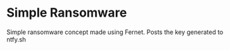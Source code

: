 # Simple Ransomware

Simple ransomware concept made using Fernet. Posts the key generated to ntfy.sh
